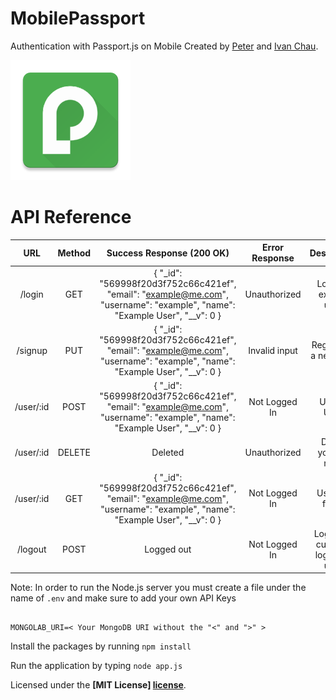 # MobilePassport
Authentication with Passport.js on Mobile
Created by <a href="http://petersoboyejo.com">Peter</a> and <a href="ichauster.github.io">Ivan Chau</a>.

<img src="art/res/mipmap-xxxhdpi/ic_launcher.png">

# API Reference

|    URL    | Method |                                                 Success Response (200 OK)                                                 | Error Response |             Description             |              Parameters             |
|:---------:|:------:|:-------------------------------------------------------------------------------------------------------------------------:|:--------------:|:-----------------------------------:|:-----------------------------------:|
|   /login  |   GET  | { "_id": "569998f20d3f752c66c421ef", "email": "example@me.com", "username": "example", "name": "Example User", "__v": 0 } |  Unauthorized  |       Login as existing user,       |         username & password         |
|  /signup  |   PUT  | { "_id": "569998f20d3f752c66c421ef", "email": "example@me.com", "username": "example", "name": "Example User", "__v": 0 } |  Invalid input |       Register as a new user.       | name, username, password, and email |
| /user/:id |  POST  | { "_id": "569998f20d3f752c66c421ef", "email": "example@me.com", "username": "example", "name": "Example User", "__v": 0 } |  Not Logged In |             Update User.            | name, username, password, and email |
| /user/:id | DELETE |                                                          Deleted                                                          | Unauthorized   |        Delete yourself nerd.        |                                     |
| /user/:id |   GET  | { "_id": "569998f20d3f752c66c421ef", "email": "example@me.com", "username": "example", "name": "Example User", "__v": 0 } |  Not Logged In |            User not found           |                                     |
|  /logout  |  POST  |                                                         Logged out                                                        |  Not Logged In | Logout as currently logged in user. |            None Required            |

Note: In order to run the Node.js server you must create a file under the name of `.env` and make sure to add your own API Keys

```

MONGOLAB_URI=< Your MongoDB URI without the "<" and ">" >

```

Install the packages by running
`npm install`

Run the application by typing
`node app.js`

Licensed under the **[MIT License] [license]**.

[license]: https://github.com/dzt/MobilePassport/blob/master/LICENSE